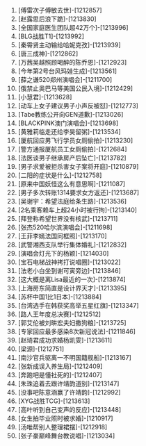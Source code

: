 
1. [傅雷次子傅敏去世]-[1212857]
1. [赵露思后浪下跪]-[1213830]
1. [全国家庭医生团队超42万个]-[1213996]
1. [BLG战胜T1]-[1213992]
1. [秦霄贤主动输给哈妮克孜]-[1213939]
1. [唐三成神]-[1212862]
1. [万茜吴越照顾喝醉的陈乔恩]-[1212923]
1. [今年第2号台风玛娃生成]-[1213561]
1. [薛之谦520郑州演唱会]-[1211700]
1. [俄禁止奥巴马等美国公民入境]-[1212429]
1. [小慧君]-[1213628]
1. [动车上女子建议男子小声反被怼]-[1212773]
1. [Tabe教练公开向GEN道歉]-[1213026]
1. [BLACKPINK澳门演唱会]-[1213698]
1. [黄雅莉临走还给李昊留粥]-[1213534]
1. [厦航回应男飞行学员女厕偷拍]-[1213230]
1. [警方通报厦航员工女厕偷拍]-[1212684]
1. [法医谈男子继承房产后坠亡]-[1213782]
1. [男子求爱被拒杀害女子案将开庭]-[1210879]
1. [二阳的症状是什么]-[1212758]
1. [原来中国妖怪这么有意思啊]-[1211087]
1. [男子多次转账1314要求女方返还]-[1213687]
1. [吴谢宇：希望法庭给条生路]-[1213536]
1. [2名乘客赖车上超24小时被行拘]-[1213140]
1. [拜登称希望世界没有核武]-[1213711]
1. [张杰520哈尔滨演唱会]-[1211698]
1. [王菲李嫣法国同框照]-[1213170]
1. [武警湘西支队举行集体婚礼]-[1212832]
1. [演唱会灯光下的杨颖]-[1214030]
1. [宝石电梯战神拷打说唱圈]-[1213022]
1. [法老小白坐到谢可寅旁边]-[1213846]
1. [这大概是离Lisa最近的一次]-[1213874]
1. [上海房东简直是设计界天才]-[1213395]
1. [苏杯中国1比1日本]-[1213884]
1. [台湾选手在韩获奖高举五星红旗]-[1213347]
1. [路人王年度总决赛]-[1212512]
1. [郭艾伦被刘畊宏夫妇撒狗粮]-[1213725]
1. [专家回应最多感染8次新冠说法]-[1211846]
1. [赵琦君成功求婚杨凯雯]-[1213611]
1. [梁源]-[1212751]
1. [南沙官兵驱离一不明国籍舰船]-[1213167]
1. [张新成误入养生局]-[1212409]
1. [奔跑吧是懂社死的]-[1212407]
1. [朱珠追着去跟许靖韵道别]-[1213147]
1. [没事吧陈意涵赢了许靖韵]-[1212992]
1. [XYG战胜TCG]-[1213613]
1. [高叶听到自己变声的反应]-[1213448]
1. [女生拍毕业照时被求婚]-[1210917]
1. [汤唯帮别人整理裙摆]-[1212918]
1. [张子豪巅峰舞台教说唱]-[1213034]